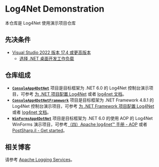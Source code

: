 # Log4Net Demonstration

本仓库是 Log4Net 使用演示项目仓库

## 先决条件

* [Visual Studio 2022 版本 17.4 或更高版本](https://visualstudio.microsoft.com/zh-hans/downloads/)
  * [选择 .NET 桌面开发工作负载](https://learn.microsoft.com/zh-cn/visualstudio/install/modify-visual-studio?view=vs-2022&preserve-view=true#modify-workloads)

## 仓库组成

* [**`ConsoleApp4DotNet`**](https://github.com/YMGogre/Log4Net_Demo/tree/master/ConsoleApp4DotNet) 项目是目标框架为 .NET 6.0 的 Log4Net 控制台演示项目，可参考 [为 .NET 项目配置 Log4Net](https://blog.csdn.net/YMGogre/article/details/133711663?spm=1001.2014.3001.5502#t6) 或者 [log4net 文档](https://logging.apache.org/log4net/release/manual/configuration.html)。
* [**`ConsoleApp4DotNetFramework`**](https://github.com/YMGogre/Log4Net_Demo/tree/master/ConsoleApp4DotNetFramework) 项目是目标框架为 .NET Framework 4.8.1 的 Log4Net 控制台演示项目，可参考 [为 .NET Framework 项目配置 Log4Net](https://blog.csdn.net/YMGogre/article/details/133711663#t1) 或者 [log4net 文档](https://logging.apache.org/log4net/release/manual/configuration.html)。
* [**`WinFormsApp4DotNet`**](https://github.com/YMGogre/Log4Net_Demo/tree/master/WinFormsApp4DotNet) 项目是目标框架为 .NET 6.0 的使用 AOP 的 Log4Net WinForms 演示项目，可参考[（四）Apache log4net™ 手册 - AOP](https://blog.csdn.net/YMGogre/article/details/134033542) 或者 [PostSharp.il - Get started](https://www.postsharp.net/il/download#get-started)。

## 相关博客

请参考 [Apache Logging Services](https://blog.csdn.net/ymgogre/category_12461843.html "Apache Logging Services - CSDN 专栏")。